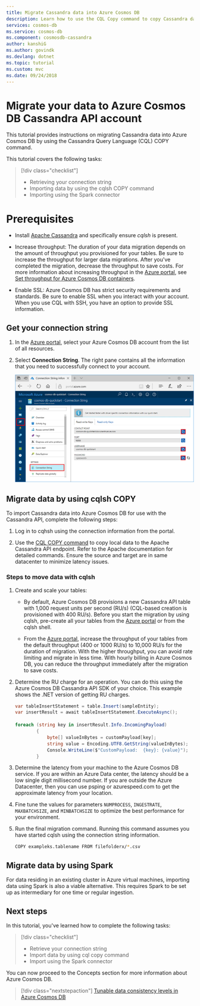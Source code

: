 ```yaml
---
title: Migrate Cassandra data into Azure Cosmos DB
description: Learn how to use the CQL Copy command to copy Cassandra data into Azure Cosmos DB.
services: cosmos-db
ms.service: cosmos-db
ms.component: cosmosdb-cassandra
author: kanshiG
ms.author: govindk
ms.devlang: dotnet
ms.topic: tutorial
ms.custom: mvc
ms.date: 09/24/2018
---
```

# Migrate your data to Azure Cosmos DB Cassandra API account

This tutorial provides instructions on migrating Cassandra data into Azure Cosmos DB by using the Cassandra Query Language (CQL) COPY command. 

This tutorial covers the following tasks:

> [!div class="checklist"]
> * Retrieving your connection string
> * Importing data by using the cqlsh COPY command
> * Importing using the Spark connector 

# Prerequisites

* Install [Apache Cassandra](http://cassandra.apache.org/download/) and specifically ensure *cqlsh* is present.  

* Increase throughput: The duration of your data migration depends on the amount of throughput you provisioned for your tables. Be sure to increase the throughput for larger data migrations. After you've completed the migration, decrease the throughput to save costs. For more information about increasing throughput in the [Azure portal](https://portal.azure.com), see [Set throughput for Azure Cosmos DB containers](set-throughput.md).  

* Enable SSL: Azure Cosmos DB has strict security requirements and standards. Be sure to enable SSL when you interact with your account. When you use CQL with SSH, you have an option to provide SSL information. 

## Get your connection string

1. In the [Azure portal](https://portal.azure.com), select your Azure Cosmos DB account from the list of all resources.

2. Select **Connection String**. The right pane contains all the information that you need to successfully connect to your account.

    ![Connection string page](./media/cassandra-import-data/keys.png)

## Migrate data by using cqlsh COPY

To import Cassandra data into Azure Cosmos DB for use with the Cassandra API, complete the following steps:

1. Log in to cqhsh using the connection information from the portal.

2. Use the [CQL COPY command](http://cassandra.apache.org/doc/latest/tools/cqlsh.html#cqlsh) to copy local data to the Apache Cassandra API endpoint. Refer to the Apache documentation for detailed commands. Ensure the source and target are in same datacenter to minimize latency issues.

### Steps to move data with cqlsh

1. Create and scale your tables:
    * By default, Azure Cosmos DB provisions a new Cassandra API table with 1,000 request units per second (RU/s) (CQL-based creation is provisioned with 400 RU/s). Before you start the migration by using cqlsh, pre-create all your tables from the [Azure portal](https://portal.azure.com) or from the cqlsh shell. 

    * From the [Azure portal](https://portal.azure.com), increase the throughput of your tables from the default throughput (400 or 1000 RU/s) to 10,000 RU/s for the duration of migration. With the higher throughput, you can avoid rate limiting and migrate in less time. With hourly billing in Azure Cosmos DB, you can reduce the throughput immediately after the migration to save costs.

2. Determine the RU charge for an operation. You can do this using the Azure Cosmos DB Cassandra API SDK of your choice. This example shows the .NET version of getting RU charges. 

    ```csharp
    var tableInsertStatement = table.Insert(sampleEntity);
    var insertResult = await tableInsertStatement.ExecuteAsync();

    foreach (string key in insertResult.Info.IncomingPayload)
            {
                byte[] valueInBytes = customPayload[key];
                string value = Encoding.UTF8.GetString(valueInBytes);
                Console.WriteLine($"CustomPayload:  {key}: {value}");
            }
 
    ``` 

3. Determine the latency from your machine to the Azure Cosmos DB service. If you are within an Azure Data center, the latency should be a low single digit millisecond number. If you are outside the Azure Datacenter, then you can use psping or azurespeed.com to get the approximate latency from your location.

4. Fine tune the values for parameters `NUMPROCESS`, `INGESTRATE`, `MAXBATCHSIZE`, and `MINBATCHSIZE` to optimize the best performance for your environment.

5. Run the final migration command. Running this command assumes you have started cqlsh using the connection string information.

   ```bash
   COPY exampleks.tablename FROM filefolderx/*.csv 
   ```

## Migrate data by using Spark

For data residing in an existing cluster in Azure virtual machines, importing data using Spark is also a viable alternative. This requires Spark to be set up as intermediary for one time or regular ingestion. 

## Next steps

In this tutorial, you've learned how to complete the following tasks:

> [!div class="checklist"]
> * Retrieve your connection string
> * Import data by using cql copy command
> * Import using the Spark connector 

You can now proceed to the Concepts section for more information about Azure Cosmos DB. 

> [!div class="nextstepaction"]
>[Tunable data consistency levels in Azure Cosmos DB](../cosmos-db/consistency-levels.md)
